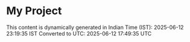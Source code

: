 # My Project

This content is dynamically generated in Indian Time (IST): 2025-06-12 23:19:35 IST
Converted to UTC: 2025-06-12 17:49:35 UTC
